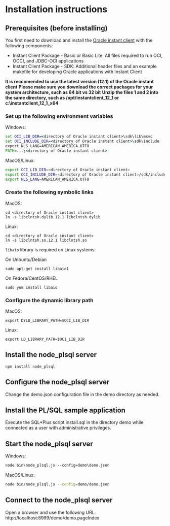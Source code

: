 # Installation instructions

## Prerequisites (before installing)

You first need to download and install the [Oracle instant client](http://www.oracle.com/technetwork/database/features/instant-client/index-097480.html) with the following components:

* Instant Client Package - Basic or Basic Lite: All files required to run OCI, OCCI, and JDBC-OCI applications
* Instant Client Package - SDK: Additional header files and an example makefile for developing Oracle applications with Instant Client

**It is reccomended to use the latest version (12.1) of the Oracle instant client**
**Please make sure you download the correct packages for your system architecture, such as 64 bit vs 32 bit**
**Unzip the files 1 and 2 into the same directory, such as /opt/instantclient_12_1 or c:\instantclient_12_1_x64**

### Set up the following environment variables

Windows:

```bat
set OCI_LIB_DIR=<directory of Oracle instant client>\sdk\lib\msvc
set OCI_INCLUDE_DIR=<directory of Oracle instant client>\sdk\include
export NLS_LANG=AMERICAN_AMERICA.UTF8
PATH=...;<directory of Oracle instant client>
```

MacOS/Linux:

```bash
export OCI_LIB_DIR=<directory of Oracle instant client>
export OCI_INCLUDE_DIR=<directory of Oracle instant client>/sdk/include
export NLS_LANG=AMERICAN_AMERICA.UTF8
```

### Create the following symbolic links

MacOS:

```
cd <directory of Oracle instant client>
ln -s libclntsh.dylib.12.1 libclntsh.dylib
```

Linux:

```
cd <directory of Oracle instant client>
ln -s libclntsh.so.12.1 libclntsh.so
```

`libaio` library is required on Linux systems:

On Unbuntu/Debian

```
sudo apt-get install libaio1
```

On Fedora/CentOS/RHEL

```
sudo yum install libaio
```

### Configure the dynamic library path

MacOS:

```
export DYLD_LIBRARY_PATH=$OCI_LIB_DIR
```

Linux:

```
export LD_LIBRARY_PATH=$OCI_LIB_DIR
```

## Install the node_plsql server

```
npm install node_plsql
```

## Configure the node_plsql server

Change the demo.json configuration file in the demo directory as needed.

## Install the PL/SQL sample application

Execute the SQL*Plus script install.sql in the directory demo while connected as a user with administrative privileges.

## Start the node_plsql server

Windows:

```bat
node bin\node_plsql.js --config=demo\demo.json
```

MacOS/Linux:

```bash
node bin/node_plsql.js --config=demo/demo.json
```

## Connect to the node_plsql server

Open a browser and use the following URL: http://localhost:8999/demo/demo.pageIndex
